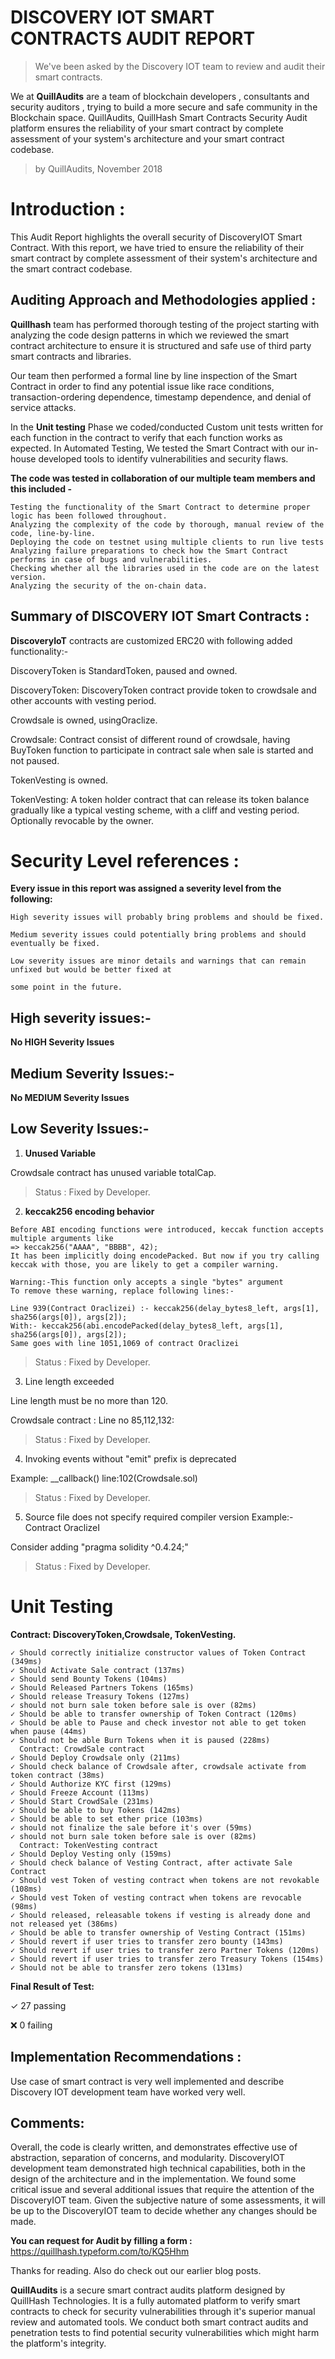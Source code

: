 # DISCOVERY IOT SMART CONTRACTS AUDIT REPORT

>We've been asked by the Discovery IOT team to review and audit their smart contracts.

We at **QuillAudits** are a team of blockchain developers , consultants and security auditors , trying to build a more secure and safe community in the Blockchain space. QuillAudits, QuillHash Smart Contracts Security Audit platform ensures the reliability of your smart contract by complete assessment of your system's architecture and your smart contract codebase.

>by QuillAudits, November  2018

# Introduction :

This Audit Report highlights the overall security of DiscoveryIOT Smart Contract. With this report, we have tried to ensure the reliability of their smart contract by complete assessment of their system's 
architecture and the smart contract codebase.

## Auditing Approach and Methodologies applied :

**Quillhash** team has performed thorough testing of the project starting with analyzing the code design patterns in which we reviewed the smart contract architecture to ensure it is structured and safe use of third party smart contracts and libraries.

Our team then performed a formal line by line inspection of the Smart Contract in order to find any potential issue like race conditions, transaction-ordering dependence, timestamp dependence, and denial of service attacks.

In the **Unit testing** Phase we coded/conducted Custom unit tests written for each function in the contract to verify that each function works as expected. In Automated Testing, We tested the Smart Contract with our in-house developed tools to identify vulnerabilities and security flaws.

**The code was tested in collaboration of our multiple team members and this included -**
```
Testing the functionality of the Smart Contract to determine proper logic has been followed throughout.
Analyzing the complexity of the code by thorough, manual review of the code, line-by-line.
Deploying the code on testnet using multiple clients to run live tests
Analyzing failure preparations to check how the Smart Contract performs in case of bugs and vulnerabilities.
Checking whether all the libraries used in the code are on the latest version.
Analyzing the security of the on-chain data.
```

## Summary of DISCOVERY IOT Smart Contracts :

**DiscoveryIoT** contracts are customized ERC20 with following added functionality:-

DiscoveryToken is StandardToken, paused and owned.

DiscoveryToken: DiscoveryToken contract provide token to crowdsale and other accounts with vesting period.

Crowdsale is owned, usingOraclize.

Crowdsale: Contract consist of different round of crowdsale, having BuyToken function to participate in contract sale when sale is started and not paused.

TokenVesting is owned.

TokenVesting: A token holder contract that can release its token balance gradually like a typical vesting scheme, with a cliff and vesting period. Optionally revocable by the owner.

# Security Level references :

**Every issue in this report was assigned a severity level from the following:**
```
High severity issues will probably bring problems and should be fixed.

Medium severity issues could potentially bring problems and should eventually be fixed.

Low severity issues are minor details and warnings that can remain unfixed but would be better fixed at 

some point in the future.
```

## High severity issues:-

**No HIGH Severity Issues**

## Medium Severity Issues:-

**No MEDIUM Severity Issues**

## Low Severity Issues:-

1. **Unused Variable**

Crowdsale contract has unused variable totalCap.

>Status : Fixed by Developer.

2. **keccak256 encoding behavior**
```
Before ABI encoding functions were introduced, keccak function accepts multiple arguments like
=> keccak256("AAAA", "BBBB", 42);
It has been implicitly doing encodePacked. But now if you try calling keccak with those, you are likely to get a compiler warning.

Warning:-This function only accepts a single "bytes" argument
To remove these warning, replace following lines:-

Line 939(Contract Oraclizei) :- keccak256(delay_bytes8_left, args[1], sha256(args[0]), args[2]);
With:- keccak256(abi.encodePacked(delay_bytes8_left, args[1], sha256(args[0]), args[2]);
Same goes with line 1051,1069 of contract Oraclizei
```
> Status : Fixed by Developer.


3. Line length exceeded

Line length must be no more than 120.

Crowdsale contract : Line no 85,112,132:

>Status : Fixed by Developer.

4. Invoking events without "emit" prefix is deprecated

Example: __callback() line:102(Crowdsale.sol)

>Status : Fixed by Developer.

5. Source file does not specify required compiler version
Example:- Contract OraclizeI

Consider adding "pragma solidity ^0.4.24;"

> Status : Fixed by Developer.

# Unit Testing

**Contract: DiscoveryToken,Crowdsale, TokenVesting.**

```
✓ Should correctly initialize constructor values of Token Contract (349ms)
✓ Should Activate Sale contract (137ms)
✓ Should send Bounty Tokens (104ms)
✓ Should Released Partners Tokens (165ms)
✓ Should release Treasury Tokens (127ms)
✓ should not burn sale token before sale is over (82ms)
✓ Should be able to transfer ownership of Token Contract (120ms)
✓ Should be able to Pause and check investor not able to get token when pause (44ms)
✓ Should not be able Burn Tokens when it is paused (228ms)
  Contract: CrowdSale contract
✓ Should Deploy Crowdsale only (211ms)
✓ Should check balance of Crowdsale after, crowdsale activate from token contract (38ms)
✓ Should Authorize KYC first (129ms)
✓ Should Freeze Account (113ms)
✓ Should Start CrowdSale (231ms)
✓ Should be able to buy Tokens (142ms)
✓ Should be able to set ether price (103ms)
✓ should not finalize the sale before it's over (59ms)
✓ should not burn sale token before sale is over (82ms)
  Contract: TokenVesting contract
✓ Should Deploy Vesting only (159ms)
✓ Should check balance of Vesting Contract, after activate Sale Contract
✓ Should vest Token of vesting contract when tokens are not revokable (108ms)
✓ Should vest Token of vesting contract when tokens are revocable (98ms)
✓ Should released, releasable tokens if vesting is already done and not released yet (386ms)
✓ Should be able to transfer ownership of Vesting Contract (151ms)
✓ Should revert if user tries to transfer zero bounty (143ms)
✓ Should revert if user tries to transfer zero Partner Tokens (120ms)
✓ Should revert if user tries to transfer zero Treasury Tokens (154ms)
✓ Should not be able to transfer zero tokens (131ms)
```

**Final Result of Test:**

✓ 27 passing

❌ 0 failing

## Implementation Recommendations :

Use case of smart contract is very well implemented and describe Discovery IOT development team have worked very well.

## Comments:

Overall, the code is clearly written, and demonstrates effective use of abstraction, separation of concerns, and modularity. DiscoveryIOT development team demonstrated high technical capabilities, both in the design of the architecture and in the implementation.
We found some critical issue and several additional issues that require the attention of the DiscoveryIOT team. Given the subjective nature of some assessments, it will be up to the DiscoveryIOT team to decide whether any changes should be made.

**You can request for Audit by filling a form :**
https://quillhash.typeform.com/to/KQ5Hhm

Thanks for reading. Also do check out our earlier blog posts.

**QuillAudits** is a secure smart contract audits platform designed by QuillHash Technologies. It is a fully automated platform to verify smart contracts to check for security vulnerabilities through it's superior manual review and automated tools. We conduct both smart contract audits and penetration tests to find potential security vulnerabilities which might harm the platform's integrity.
